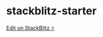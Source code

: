 # stackblitz-starter

[Edit on StackBlitz ⚡️](https://stackblitz.com/edit/stackblitz-starters-hjlwca)